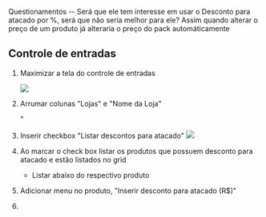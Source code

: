 

Questionamentos
-- Será que ele tem interesse em usar o Desconto para atacado por %, será que não seria melhor para ele?
    Assim quando alterar o preço de um produto já alteraria o preço do pack automáticamente
    
## Controle de entradas
1. Maximizar a tela do controle de entradas

    ![](https://github.com/Rodrigo80221/AnalisesDeSoftware/blob/main/Imagens/AtacadoWEB/Maximizar.jpg?raw=true)

1. Arrumar colunas "Lojas" e "Nome da Loja"

    "[](https://github.com/Rodrigo80221/AnalisesDeSoftware/blob/main/Imagens/AtacadoWEB/ColunaLojaNomeDaLoja.jpg?raw=true)


1. Inserir checkbox "Listar descontos para atacado"
    ![](https://github.com/Rodrigo80221/AnalisesDeSoftware/blob/main/Imagens/AtacadoWEB/CheckboxDescontoAtacado.jpg?raw=true)

1. Ao marcar o check box listar os produtos que possuem desconto para atacado e estão listados no grid
    * Listar abaixo do respectivo produto

    
1. Adicionar menu no produto, "Inserir desconto para atacado (R$)"
1. 

































